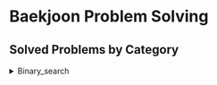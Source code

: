 # Baekjoon Problem Solving
## Solved Problems by Category
<details>
<summary>Binary_search</summary>

| Problem ID | Title | Difficulty | Tags | Link | Code |
|------------|-------|------------|------|------|------|
| 2467 | 용액 | Gold 5 | binary_search, two_pointer | [Problem Link](https://www.acmicpc.net/problem/2467) | [Code](src/binary_search/boj2467/Main.java) |

</details>
